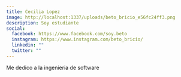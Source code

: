 ```yaml
---
title: Cecilia Lopez
image: http://localhost:1337/uploads/beto_bricio_e56fc24ff3.png
description: Soy estudiante
social:
  facebook: https://www.facebook.com/soy.beto
  instagram: https://www.instagram.com/beto_bricio/
  linkedin: ""
  twitter: ""
---
```


Me dedico a la ingenieria de software

